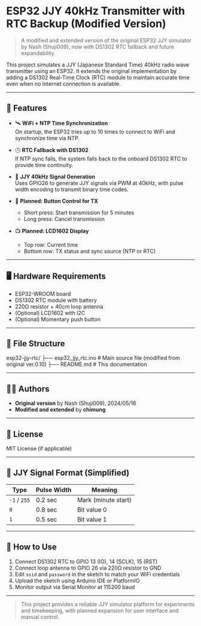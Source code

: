 # ESP32 JJY 40kHz Transmitter with RTC Backup (Modified Version)

> A modified and extended version of the original ESP32 JJY simulator by Nash (Shuji009), now with DS1302 RTC fallback and future expandability.

This project simulates a JJY (Japanese Standard Time) 40kHz radio wave transmitter using an ESP32. It extends the original implementation by adding a DS1302 Real-Time Clock (RTC) module to maintain accurate time even when no internet connection is available.

---

## 🔧 Features

- 🛰️ **WiFi + NTP Time Synchronization**  
  On startup, the ESP32 tries up to 10 times to connect to WiFi and synchronize time via NTP.

- 🕒 **RTC Fallback with DS1302**  
  If NTP sync fails, the system falls back to the onboard DS1302 RTC to provide time continuity.

- 📶 **JJY 40kHz Signal Generation**  
  Uses GPIO26 to generate JJY signals via PWM at 40kHz, with pulse width encoding to transmit binary time codes.

- 🔘 **Planned: Button Control for TX**  
  - Short press: Start transmission for 5 minutes  
  - Long press: Cancel transmission

- 📺 **Planned: LCD1602 Display**  
  - Top row: Current time  
  - Bottom row: TX status and sync source (NTP or RTC)

---

## 🖥️ Hardware Requirements

- ESP32-WROOM board  
- DS1302 RTC module with battery  
- 220Ω resistor + 40cm loop antenna  
- (Optional) LCD1602 with I2C  
- (Optional) Momentary push button

---

## 📂 File Structure

esp32-jjy-rtc/
├── esp32_jjy_rtc.ino # Main source file (modified from original ver.0.10)
├── README.md # This documentation


---

## 🧑‍💻 Authors

- **Original version** by Nash (Shuji009), 2024/05/16  
- **Modified and extended** by **chimung**

---

## 📜 License

MIT License (if applicable)

---

## 📡 JJY Signal Format (Simplified)

| Type     | Pulse Width | Meaning       |
|----------|-------------|----------------|
| `-1` / `255` | 0.2 sec     | Mark (minute start) |
| `0`        | 0.8 sec     | Bit value 0   |
| `1`        | 0.5 sec     | Bit value 1   |

---

## 🚀 How to Use

1. Connect DS1302 RTC to GPIO 13 (IO), 14 (SCLK), 15 (RST)  
2. Connect loop antenna to GPIO 26 via 220Ω resistor to GND  
3. Edit `ssid` and `password` in the sketch to match your WiFi credentials  
4. Upload the sketch using Arduino IDE or PlatformIO  
5. Monitor output via Serial Monitor at 115200 baud  

---

> This project provides a reliable JJY simulator platform for experiments and timekeeping, with planned expansion for user interface and manual control.

